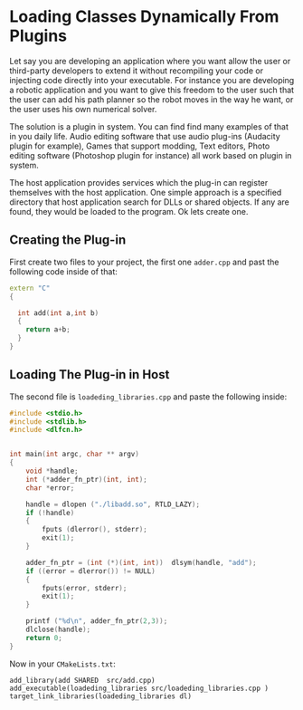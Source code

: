# Loading Classes Dynamically From Plugins

Let say you are developing an application where you want allow the user or third-party developers to extend it without recompiling your code or injecting code directly into your executable. For instance you are developing a robotic application and you want to give this freedom to the user such that the user can add his path planner so the robot moves in the way he want, or the user uses his own numerical solver.


The solution is a plugin in system. You can find find many examples of that in you daily life. Audio editing software that use audio plug-ins (Audacity plugin for example), Games that support modding, Text editors, Photo editing software (Photoshop plugin for instance) all work based on 
plugin in system.


 The host application provides services which the plug-in can register themselves with the host application. One simple approach is a specified directory that host application search for DLLs or shared objects. If any are found, they would be loaded to the program. Ok lets create one.


## Creating the Plug-in
First create two files to your project, the first one `adder.cpp` and past the following code inside of that:


```cpp
extern "C" 
{

  int add(int a,int b)
  {
	return a+b;
  }
}
```
## Loading The Plug-in in Host

The second file is `loadeding_libraries.cpp` and paste the following inside:


```cpp
#include <stdio.h>
#include <stdlib.h>
#include <dlfcn.h>


int main(int argc, char ** argv)
{
    void *handle;
    int (*adder_fn_ptr)(int, int);
    char *error;

    handle = dlopen ("./libadd.so", RTLD_LAZY);
    if (!handle)
    {
        fputs (dlerror(), stderr);
        exit(1);
    }

    adder_fn_ptr = (int (*)(int, int))  dlsym(handle, "add");
    if ((error = dlerror()) != NULL)
    {
        fputs(error, stderr);
        exit(1);
    }

    printf ("%d\n", adder_fn_ptr(2,3));
    dlclose(handle);
    return 0;
}
```

Now in your `CMakeLists.txt`:
```
add_library(add SHARED  src/add.cpp)
add_executable(loadeding_libraries src/loadeding_libraries.cpp )
target_link_libraries(loadeding_libraries dl)
```

